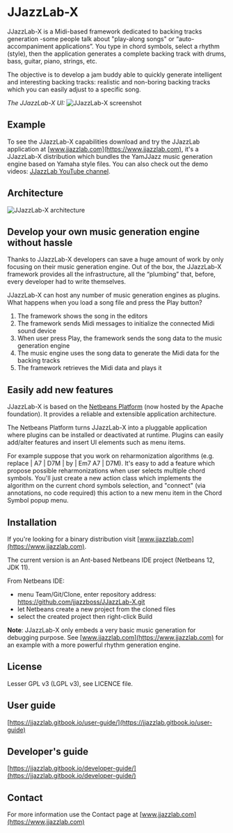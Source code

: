 # JJazzLab-X

JJazzLab-X is a Midi-based framework dedicated to backing tracks generation -some people talk about "play-along songs" or “auto-accompaniment applications”. You type in chord symbols, select a rhythm (style), then the application generates a complete backing track with drums, bass, guitar, piano, strings, etc. 

The objective is to develop a jam buddy able to quickly generate intelligent and interesting backing tracks: realistic and non-boring backing tracks which you can easily adjust to a specific song.

*The JJazzLab-X UI:* 
![JJazzLab-X screenshot](https://github.com/jjazzboss/JJazzLab-X/blob/master/Graphics/JJazzLabScreenShot.png)

## Example

To see the JJazzLab-X capabilities download and try the JJazzLab application at [www.jjazzlab.com](https://www.jjazzlab.com), it's a JJazzLab-X distribution which bundles the YamJJazz music generation engine based on Yamaha style files. You can also check out the demo videos: [JJazzLab YouTube channel](https://www.youtube.com/channel/UC0L3SwjY6bhTj6jsbOYzzAw).

## Architecture

![JJazzLab-X architecture](https://github.com/jjazzboss/JJazzLab-X/blob/master/Graphics/JJazzLab-X-architecture.jpg)

## Develop your own music generation engine without hassle

Thanks to JJazzLab-X developers can save a huge amount of work by only focusing on their music generation engine. Out of the box, the JJazzLab-X framework provides all the infrastructure, all the “plumbing” that, before, every developer had to write themselves. 

JJazzLab-X can host any number of music generation engines as plugins. What happens when you load a song file and press the Play button?

1. The framework shows the song in the editors
2. The framework sends Midi messages to initialize the connected Midi sound device
3. When user press Play, the framework sends the song data to the music generation engine
4. The music engine uses the song data to generate the Midi data for the backing tracks
5. The framework retrieves the Midi data and plays it

## Easily add new features

JJazzLab-X is based on the [Netbeans Platform](https://netbeans.org/features/platform/features.html) (now hosted by the Apache foundation). It provides a reliable and extensible application architecture.

The Netbeans Platform turns JJazzLab-X into a pluggable application where plugins can be installed or deactivated at runtime. Plugins can easily add/alter features and insert UI elements such as menu items.

For example suppose that you work on reharmonization algorithms (e.g. replace | A7 | D7M | by | Em7 A7 | D7M). It's easy to add a feature which propose possible reharmonizations when user selects multiple chord symbols. You'll just create a new action class which implements the algorithm on the current chord symbols selection, and "connect" (via annotations, no code required) this action to a new menu item in the Chord Symbol popup menu.

## Installation

If you're looking for a binary distribution visit [www.jjazzlab.com](https://www.jjazzlab.com).

The current version is an Ant-based Netbeans IDE project (Netbeans 12, JDK 11).

From Netbeans IDE:
- menu Team/Git/Clone, enter repository address: https://github.com/jjazzboss/JJazzLab-X.git
- let Netbeans create a new project from the cloned files
- select the created project then right-click Build

**Note**: JJazzLab-X only embeds a very basic music generation for debugging purpose. See [www.jjazzlab.com](https://www.jjazzlab.com) for an example with a more powerful rhythm generation engine.

## License

Lesser GPL v3 (LGPL v3), see LICENCE file.

## User guide

[https://jjazzlab.gitbook.io/user-guide/](https://jjazzlab.gitbook.io/user-guide)

## Developer's guide 

[https://jjazzlab.gitbook.io/developer-guide/](https://jjazzlab.gitbook.io/developer-guide/)

## Contact

For more information use the Contact page at [www.jjazzlab.com](https://www.jjazzlab.com)

